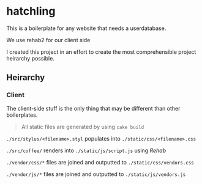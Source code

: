 hatchling
=========

This is a boilerplate for any website that needs a userdatabase.

We use rehab2 for our client side

I created this project in an effort to create the most comprehensible project heirarchy possible.

## Heirarchy
### Client
The client-side stuff is the only thing that may be different than other boilerplates.

> All static files are generated by using `cake build`

`./src/stylus/<filename>.styl` populates into `./static/css/<filename>.css`

`./src/coffee/` renders into `./static/js/script.js` using *Rehab*

`./vendor/css/*` files are joined and outputted to `./static/css/vendors.css`

`./vendor/js/*` files are joined and outputted to `./static/js/vendors.js`
